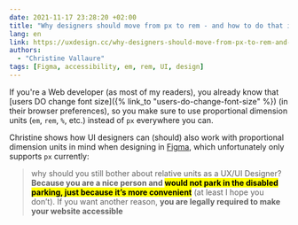 ```yaml
---
date: 2021-11-17 23:28:20 +02:00
title: "Why designers should move from px to rem - and how to do that in Figma"
lang: en
link: https://uxdesign.cc/why-designers-should-move-from-px-to-rem-and-how-to-do-that-in-figma-c0ea23e07a15
authors:
  - "Christine Vallaure"
tags: [Figma, accessibility, em, rem, UI, design]
---
```


If you're a Web developer (as most of my readers), you already know that [users DO change font size]({% link_to "users-do-change-font-size" %}) (in their browser preferences), so you make sure to use proportional dimension units (`em`, `rem`, `%`, etc.) instead of `px` everywhere you can.

Christine shows how UI designers can (should) also work with proportional dimension units in mind when designing in [Figma](https://www.figma.com/), which unfortunately only supports `px` currently:

> why should you still bother about relative units as a UX/UI Designer? **Because you are a nice person and <mark>would not park in the disabled parking, just because it’s more convenient</mark>** (at least I hope you don’t). If you want another reason, **you are legally required to make your website accessible**
